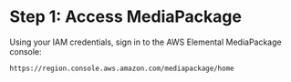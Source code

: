 # Step 1: Access MediaPackage<a name="gs-access-emp"></a>

Using your IAM credentials, sign in to the AWS Elemental MediaPackage console:

```
https://region.console.aws.amazon.com/mediapackage/home
```